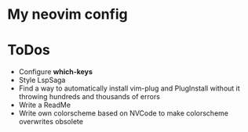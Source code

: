 # My neovim config

# ToDos
* Configure __which-keys__
* Style LspSaga
* Find a way to automatically install vim-plug and PlugInstall without it throwing hundreds and thousands of errors
* Write a ReadMe
* Write own colorscheme based on NVCode to make colorscheme overwrites obsolete
